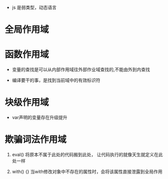 - js 是弱类型，动态语言

# 全局作用域

# 函数作用域

- 变量的查找是可以从内部作用域往外部作业域查找的,不能由外到内查找

- 编译要干的事，是找到当前域中的有效标识符

# 块级作用域
- var声明的变量存在升级提升

# 欺骗词法作用域
1. eval() 将原本不属于此处的代码搬到此处， 让代码执行的就像天生就定义在此处一样

2. with() {} 当with修改对象中不存在的属性时，会将该属性直接泄露到全局作用